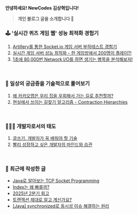 **안녕하세요! NewCodes 김상혁입니다!**

> **개인 블로그 글을 소개합니다 🤗**

### 🕹️ '실시간 퀴즈 게임 웹' 성능 최적화 경험기 

1. [Artillery를 통한 Socket.io 게임 서버 부하테스트 경험기](https://newcodes.tistory.com/entry/Nodejs-Socketio-%EA%B2%8C%EC%9E%84-%EC%84%9C%EB%B2%84-%EB%B6%80%ED%95%98%ED%85%8C%EC%8A%A4%ED%8A%B8-%EA%B2%BD%ED%97%98%EA%B8%B0%EC%99%80-TIP-feat-Artillery)
2. [실시간 게임 서버 성능 최적화 - 한 게임방에서 200명이 플레이?!](https://newcodes.tistory.com/entry/%EC%8B%A4%EC%8B%9C%EA%B0%84-%EA%B2%8C%EC%9E%84-%EC%84%9C%EB%B2%84-%EC%84%B1%EB%8A%A5-%EC%B5%9C%EC%A0%81%ED%99%94-%ED%95%9C-%EA%B2%8C%EC%9E%84%EB%B0%A9%EC%97%90%EC%84%9C-200%EB%AA%85%EC%9D%B4-%ED%94%8C%EB%A0%88%EC%9D%B4)
3. [1초에 80,000번 Network I/O를 하면 생기는 병목을 분석해보자!](https://newcodes.tistory.com/entry/1%EC%B4%88%EC%97%90-80000%EB%B2%88-Network-IO%EB%A5%BC-%ED%95%98%EB%A9%B4-%EC%83%9D%EA%B8%B0%EB%8A%94-%EB%B3%91%EB%AA%A9%EC%9D%84-%EB%B6%84%EC%84%9D%ED%95%B4%EB%B3%B4%EC%9E%90)

<br>

### 🧐 일상의 궁금증을 기술적으로 풀어보기
1. [왜 카카오맵은 우리 집을 우회해서 가는 길로 추천할까?](https://newcodes.tistory.com/entry/%EC%B9%B4%EC%B9%B4%EC%98%A4%EB%A7%B5%EC%9D%B4-%EC%B5%9C%EC%A0%81-%EA%B2%BD%EB%A1%9C%EB%A5%BC-%EA%B2%B0%EC%A0%95%ED%95%98%EB%8A%94-%EB%8D%B0%EA%B9%8C%EC%A7%80)
2. [현실에서 쓰이는 길찾기 알고리즘 - Contraction Hierarchies](https://youtu.be/ReXlLuPMOBs?si=Gzvb6XgFKEAtDoNb)

<br>

### 👨🏻‍💻 개발자로서의 태도

1. [글쓰기, 개발자가 꼭 배워야 할 기술](https://newcodes.tistory.com/entry/%EA%B8%80%EC%93%B0%EA%B8%B0-%EA%B0%9C%EB%B0%9C%EC%9E%90%EA%B0%80-%EA%BC%AD-%EB%B0%B0%EC%9B%8C%EC%95%BC-%ED%95%A0-%EA%B8%B0%EC%88%A0-%EC%8B%A4%EC%A0%84-TIP)
2. [빨리 성장하고 싶은 개발자의 마인드와 습관](https://newcodes.tistory.com/entry/%EB%B9%A8%EB%A6%AC-%EC%84%B1%EC%9E%A5%ED%95%98%EA%B3%A0-%EC%8B%B6%EC%9D%80-%EA%B0%9C%EB%B0%9C%EC%9E%90%EC%9D%98-%EB%A7%88%EC%9D%B8%EB%93%9C%EC%99%80-%EC%8A%B5%EA%B4%80)

<br>

### 📜 최근에 작성한 글
<!-- BLOG-POST-LIST:START -->
- [Java로 알아보는 TCP Socket Programming](https://newcodes.tistory.com/entry/Java%EB%A1%9C-%EC%95%8C%EC%95%84%EB%B3%B4%EB%8A%94-TCP-Socket-Programming)
- [Index는 왜 빠를까?](https://newcodes.tistory.com/entry/Index%EB%8A%94-%EC%99%9C-%EB%B9%A0%EB%A5%BC%EA%B9%8C)
- [2025년 2분기 회고](https://newcodes.tistory.com/entry/2025%EB%85%84-2%EB%B6%84%EA%B8%B0-%ED%9A%8C%EA%B3%A0)
- [트랜잭션 제대로 알고 계신가요?](https://newcodes.tistory.com/entry/%ED%8A%B8%EB%9E%9C%EC%9E%AD%EC%85%98-%EC%A0%9C%EB%8C%80%EB%A1%9C-%EC%95%8C%EA%B3%A0-%EA%B3%84%EC%8B%A0%EA%B0%80%EC%9A%94)
- [[Java] synchronized로 동시성 이슈 해결하는 원리](https://newcodes.tistory.com/entry/Java-synchronized%EB%A1%9C-%EB%8F%99%EC%8B%9C%EC%84%B1-%EC%9D%B4%EC%8A%88-%ED%95%B4%EA%B2%B0%ED%95%98%EB%8A%94-%EC%9B%90%EB%A6%AC)
<!-- BLOG-POST-LIST:END -->